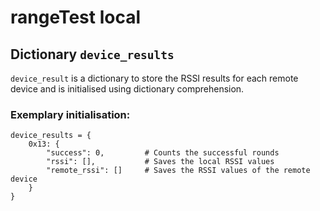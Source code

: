 # rangeTest local

## Dictionary `device_results`

`device_result` is a dictionary to store the RSSI results for each remote device and is initialised using dictionary comprehension.

### Exemplary initialisation:

    device_results = {
        0x13: {
            "success": 0,         # Counts the successful rounds
            "rssi": [],           # Saves the local RSSI values
            "remote_rssi": []     # Saves the RSSI values of the remote device
        }
    }